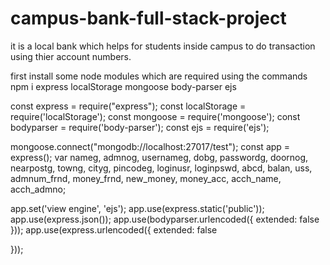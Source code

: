# campus-bank-full-stack-project
it is a local bank which helps for students inside campus to do transaction using thier account numbers.


first install some node modules which are required using the commands 
npm i express localStorage mongoose body-parser ejs


const express = require("express");
const localStorage = require('localStorage');
const mongoose = require('mongoose');
const bodyparser = require('body-parser');
const ejs = require('ejs');



mongoose.connect("mongodb://localhost:27017/test");
const app = express();
var nameg, admnog, usernameg, dobg, passwordg, doornog, nearpostg, towng, cityg, pincodeg, loginusr, loginpswd, abcd, balan, uss, admnum_frnd, money_frnd, new_money, money_acc, acch_name, acch_admno;


app.set('view engine', 'ejs');
app.use(express.static('public'));
app.use(express.json());
app.use(bodyparser.urlencoded({
  extended: false
}));
app.use(express.urlencoded({
  extended: false

}));
